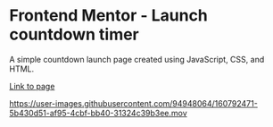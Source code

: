 # Frontend Mentor - Launch countdown timer

A simple countdown launch page created using JavaScript, CSS, and HTML.

[Link to page](https://nogawa11.github.io/launch-countdown-timer/)

https://user-images.githubusercontent.com/94948064/160792471-5b430d51-af95-4cbf-bb40-31324c39b3ee.mov

